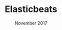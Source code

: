 ---
anchor: Elasticbeat
title: Elasticbeats
image: img/portfolio/elasticbeat.png
description: Elasticbeat is a fantastic open source project part of the Elastic family. Beats are lightweight data shippers to capture all sorts of data such as logs, metrics or http responses. While utilizing these Beats I encountered various bugs inside of their code. Working with the Elastic team I pushed out PRs to fix multiple bugs and submited multiple backport PRs. 
team: Single
date: November 2017
category: ELKB
---